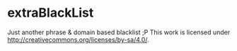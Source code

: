 # extraBlackList
Just another phrase &amp; domain based blacklist ;P
This work is licensed under http://creativecommons.org/licenses/by-sa/4.0/.
